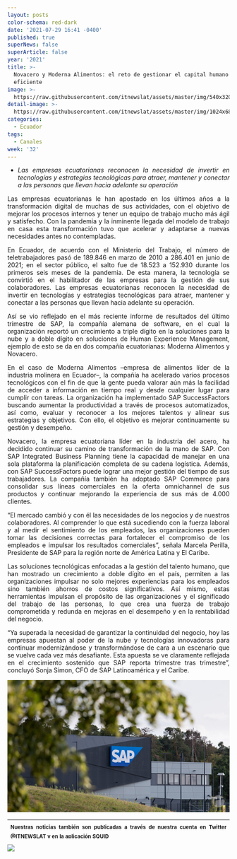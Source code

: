 ```yaml
---
layout: posts
color-schema: red-dark
date: '2021-07-29 16:41 -0400'
published: true
superNews: false
superArticle: false
year: '2021'
title: >-
  Novacero y Moderna Alimentos: el reto de gestionar el capital humano de manera
  eficiente
image: >-
  https://raw.githubusercontent.com/itnewslat/assets/master/img/540x320/Sede-SAP-Ecuador-p.jpg
detail-image: >-
  https://raw.githubusercontent.com/itnewslat/assets/master/img/1024x680/Sede-SAP-Ecuador-g.jpg
categories:
  - Ecuador
tags:
  - Canales
week: '32'
---
```

<ul style="list-style-type: disc; text-align: justify;">
	<li><em>Las empresas ecuatorianas reconocen la necesidad de invertir en tecnologías y estrategias tecnológicas para atraer, mantener y conectar a las personas que llevan hacia adelante su operación</em></li>
</ul>
<p style="text-align: justify;">Las empresas ecuatorianas le han apostado en los últimos años a la transformación digital de muchas de sus actividades, con el objetivo de mejorar los procesos internos y tener un equipo de trabajo mucho más ágil y satisfecho. Con la pandemia y la inminente llegada del modelo de trabajo en casa esta transformación tuvo que acelerar y adaptarse a nuevas necesidades antes no contempladas.</p>
<p style="text-align: justify;">En Ecuador, de acuerdo con el Ministerio del Trabajo, el número de teletrabajadores pasó de 189.846 en marzo de 2010 a 286.401 en junio de 2021; en el sector público, el salto fue de 18.523 a 152.930 durante los primeros seis meses de la pandemia. De esta manera, la tecnología se convirtió en el habilitador de las empresas para la gestión de sus colaboradores. Las empresas ecuatorianas reconocen la necesidad de invertir en tecnologías y estrategias tecnológicas para atraer, mantener y conectar a las personas que llevan hacia adelante su operación.</p>
<p style="text-align: justify;">Así se vio reflejado en el más reciente informe de resultados del último trimestre de SAP, la compañía alemana de software, en el cual la organización reportó un crecimiento a triple dígito en la soluciones para la nube y a doble dígito en soluciones de Human Experience Management, ejemplo de esto se da en dos compañía ecuatorianas: Moderna Alimentos y Novacero.</p>
<p style="text-align: justify;">En el caso de Moderna Alimentos –empresa de alimentos líder de la industria molinera en Ecuador–, la compañía ha acelerado varios procesos tecnológicos con el fin de que la gente pueda valorar aún más la facilidad de acceder a información en tiempo real y desde cualquier lugar para cumplir con tareas. La organización ha implementado SAP SuccessFactors buscando aumentar la productividad a través de procesos automatizados, así como, evaluar y reconocer a los mejores talentos y alinear sus estrategias y objetivos. Con ello, el objetivo es mejorar continuamente su gestión y desempeño.</p>
<p style="text-align: justify;">Novacero, la empresa ecuatoriana líder en la industria del acero, ha decidido continuar su camino de transformación de la mano de SAP. Con SAP Integrated Business Planning tiene la capacidad de manejar en una sola plataforma la planificación completa de su cadena logística. Además, con SAP SuccessFactors puede lograr una mejor gestión del tiempo de sus trabajadores. La compañía también ha adoptado SAP Commerce para consolidar sus líneas comerciales en la oferta omnichannel de sus productos y continuar mejorando la experiencia de sus más de 4.000 clientes.</p>
<p style="text-align: justify;">“El mercado cambió y con él las necesidades de los negocios y de nuestros colaboradores. Al comprender lo que está sucediendo con la fuerza laboral y al medir el sentimiento de los empleados, las organizaciones pueden tomar las decisiones correctas para fortalecer el compromiso de los empleados e impulsar los resultados comerciales”, señala Marcela Perilla, Presidente de SAP para la región norte de América Latina y El Caribe.</p>
<p style="text-align: justify;">Las soluciones tecnológicas enfocadas a la gestión del talento humano, que han mostrado un crecimiento a doble dígito en el país, permiten a las organizaciones impulsar no solo mejores experiencias para los empleados sino también ahorros de costos significativos. Así mismo, estas herramientas impulsan el propósito de las organizaciones y el significado del trabajo de las personas, lo que crea una fuerza de trabajo comprometida y redunda en mejoras en el desempeño y en la rentabilidad del negocio.</p>
<p style="text-align: justify;">“Ya superada la necesidad de garantizar la continuidad del negocio, hoy las empresas apuestan al poder de la nube y tecnologías innovadoras para continuar modernizándose y transformándose de cara a un escenario que se vuelve cada vez más desafiante. Esta apuesta se ve claramente reflejada en el crecimiento sostenido que SAP reporta trimestre tras trimestre”, concluyó Sonja Simon, CFO de SAP Latinoamérica y el Caribe.</p>

![](https://raw.githubusercontent.com/itnewslat/assets/master/img/540x320/Sede-SAP-Ecuador-p.jpg)

<table style="height: 42px;" width="569">
<tbody>
<tr>
<td style="text-align: justify;"><sub><strong>Nuestras noticias también son publicadas a través de nuestra cuenta en Twitter <a href="https://twitter.com/itnewslat?lang=es">@ITNEWSLAT</a> y en la aplicación <a href="https://squidapp.co/en/">SQUID</a></strong></sub></td>
</tr>
</tbody>
</table>

<img src="https://tracker.metricool.com/c3po.jpg?hash=56f88a41e39ab42c063cc51676587a04"/>
